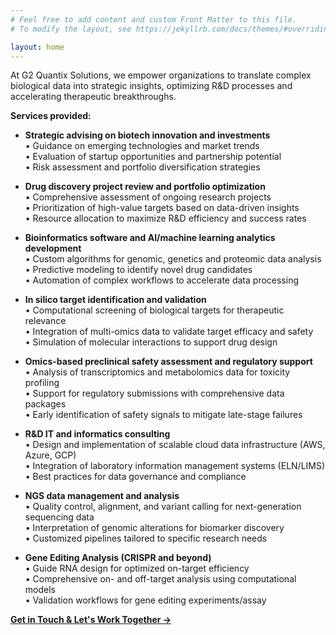 ```yaml
---
# Feel free to add content and custom Front Matter to this file.
# To modify the layout, see https://jekyllrb.com/docs/themes/#overriding-theme-defaults

layout: home
---
```


At G2 Quantix Solutions, we empower organizations to translate complex biological data into strategic insights, optimizing R&D processes and accelerating therapeutic breakthroughs.

**Services provided:**

- **Strategic advising on biotech innovation and investments**  
  • Guidance on emerging technologies and market trends  
  • Evaluation of startup opportunities and partnership potential  
  • Risk assessment and portfolio diversification strategies  

- **Drug discovery project review and portfolio optimization**  
  • Comprehensive assessment of ongoing research projects  
  • Prioritization of high-value targets based on data-driven insights  
  • Resource allocation to maximize R&D efficiency and success rates  

- **Bioinformatics software and AI/machine learning analytics development**  
  • Custom algorithms for genomic, genetics and proteomic data analysis  
  • Predictive modeling to identify novel drug candidates  
  • Automation of complex workflows to accelerate data processing  

- **In silico target identification and validation**  
  • Computational screening of biological targets for therapeutic relevance  
  • Integration of multi-omics data to validate target efficacy and safety  
  • Simulation of molecular interactions to support drug design  

- **Omics-based preclinical safety assessment and regulatory support**  
  • Analysis of transcriptomics and metabolomics data for toxicity profiling  
  • Support for regulatory submissions with comprehensive data packages  
  • Early identification of safety signals to mitigate late-stage failures  

- **R&D IT and informatics consulting**  
  • Design and implementation of scalable cloud data infrastructure (AWS, Azure, GCP)  
  • Integration of laboratory information management systems (ELN/LIMS)  
  • Best practices for data governance and compliance  

- **NGS data management and analysis**  
  • Quality control, alignment, and variant calling for next-generation sequencing data  
  • Interpretation of genomic alterations for biomarker discovery  
  • Customized pipelines tailored to specific research needs  

- **Gene Editing Analysis (CRISPR and beyond)**  
  • Guide RNA design for optimized on-target efficiency  
  • Comprehensive on- and off-target analysis using computational models  
  • Validation workflows for gene editing experiments/assay

**[Get in Touch & Let's Work Together →](/contact/)**   
